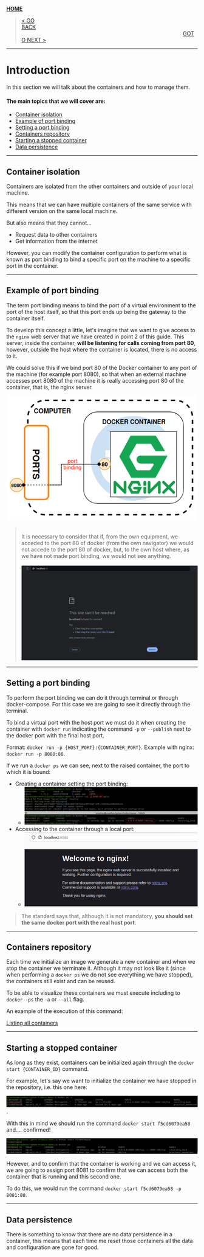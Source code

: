 [__HOME__](../README.md)

> [< GO BACK](./2_image_repository.md)&nbsp;&nbsp;&nbsp;&nbsp;&nbsp;&nbsp;&nbsp;&nbsp;&nbsp;&nbsp;&nbsp;&nbsp;&nbsp;&nbsp;&nbsp;&nbsp;&nbsp;&nbsp;&nbsp;&nbsp;&nbsp;&nbsp;&nbsp;&nbsp;&nbsp;&nbsp;&nbsp;&nbsp;&nbsp;&nbsp;&nbsp;&nbsp;&nbsp;&nbsp;&nbsp;&nbsp;&nbsp;&nbsp;&nbsp;&nbsp;&nbsp;&nbsp;&nbsp;&nbsp;&nbsp;&nbsp;&nbsp;&nbsp;&nbsp;&nbsp;&nbsp;&nbsp;&nbsp;&nbsp;&nbsp;&nbsp;&nbsp;&nbsp;&nbsp;&nbsp;&nbsp;&nbsp;&nbsp;&nbsp;&nbsp;&nbsp;&nbsp;&nbsp;&nbsp;&nbsp;&nbsp;&nbsp;&nbsp;&nbsp;&nbsp;&nbsp;&nbsp;&nbsp;&nbsp;&nbsp;&nbsp;&nbsp;&nbsp;&nbsp;&nbsp;&nbsp;&nbsp;&nbsp;&nbsp;&nbsp;&nbsp;&nbsp;&nbsp;&nbsp;&nbsp;&nbsp;&nbsp;&nbsp;&nbsp;&nbsp;&nbsp;&nbsp;&nbsp;&nbsp;&nbsp;&nbsp;&nbsp;&nbsp;&nbsp;&nbsp;&nbsp;&nbsp;&nbsp;&nbsp;&nbsp;&nbsp;&nbsp;&nbsp;&nbsp;&nbsp;&nbsp;&nbsp;&nbsp;&nbsp;&nbsp;&nbsp;&nbsp;&nbsp;&nbsp;&nbsp;&nbsp;&nbsp;&nbsp;&nbsp;&nbsp;&nbsp;&nbsp;&nbsp;&nbsp;&nbsp;&nbsp;&nbsp;&nbsp;&nbsp;&nbsp;&nbsp;&nbsp;&nbsp;&nbsp;&nbsp;&nbsp;&nbsp;&nbsp;&nbsp;&nbsp;&nbsp;&nbsp;&nbsp;&nbsp;&nbsp;&nbsp;&nbsp;&nbsp;&nbsp;&nbsp;&nbsp;&nbsp;&nbsp;&nbsp;&nbsp;&nbsp;&nbsp;&nbsp;&nbsp;&nbsp;&nbsp;&nbsp;&nbsp;&nbsp;&nbsp;&nbsp;&nbsp;&nbsp;&nbsp;&nbsp;&nbsp;&nbsp;&nbsp;&nbsp;&nbsp;&nbsp;&nbsp;&nbsp;&nbsp;&nbsp;&nbsp;&nbsp;&nbsp;&nbsp;&nbsp;&nbsp;&nbsp;&nbsp;&nbsp;&nbsp;&nbsp;&nbsp;&nbsp;&nbsp;&nbsp;&nbsp;&nbsp;&nbsp;&nbsp;&nbsp;&nbsp;[GOTO NEXT >](./4_images.md)
---
# Introduction

In this section we will talk about the containers and how to manage them.

#### The main topics that we will cover are:
- [Container isolation](#container-isolation)
- [Example of port binding](#example-of-port-binding)
- [Setting a port binding](#setting-a-port-binding)
- [Containers repository](#containers-repository)
- [Starting a stopped container](#starting-a-stopped-container)
- [Data persistence](#data-persistence)

---

## Container isolation

Containers are isolated from the other containers and outside of your local machine.

This means that we can have multiple containers of the same service with different version on the same local machine.

But also means that they cannot...
- Request data to other containers
- Get information from the internet

However, you can modify the container configuration to perform what is known as port binding to bind a specific port on the machine to a specific port in the container.

---

## Example of port binding

The term port binding means to bind the port of a virtual environment to the port of the host itself, so that this port ends up being the gateway to the container itself.

To develop this concept a little, let's imagine that we want to give access to the `nginx` web server that we have created in point 2 of this guide. This server, inside the container, __will be listening for calls coming from port 80__, however, outside the host where the container is located, there is no access to it.

We could solve this if we bind port 80 of the Docker container to any port of the machine (for example port 8080), so that when an external machine accesses port 8080 of the machine it is really accessing port 80 of the container, that is, the nginx server.

![Port binding](static/port_binding.png)

> <br>It is necessary to consider that if, from the own equipment, we acceded to the port 80 of docker (from the own navigator) we would not accede to the port 80 of docker, but, to the own host where, as we have not made port binding, we would not see anything.<br><br>
> ![Port binding](static/error_localhost.png)

---

## Setting a port binding

To perform the port binding we can do it through terminal or through docker-compose. For this case we are going to see it directly through the terminal.

To bind a virtual port with the host port we must do it when creating the container with `docker run` indicating the command `-p` or `--publish` next to the docker port with the final host port.

Format: `docker run -p {HOST_PORT}:{CONTAINER_PORT}`.
Example with nginx: `docker run -p 8080:80`.

If we run a `docker ps` we can see, next to the raised container, the port to which it is bound:
- Creating a container setting the port binding:
    - ![Example port binding](static/example_port_binding.png)
- Accessing to the container through a local port:
    - ![Example port binding](static/example_port_binding_1.png)


> The standard says that, although it is not mandatory, __you should set the same docker port with the real host port__.

---

## Containers repository

Each time we initialize an image we generate a new container and when we stop the container we terminate it. Although it may not look like it (since when performing a `docker ps` we do not see everything we have stopped), the containers still exist and can be reused.

To be able to visualize these containers we must execute including to `docker -ps` the `-a` or `--all` flag.

An example of the execution of this command:

[Listing all containers](static/listing_ended_containers.png)

---

## Starting a stopped container

As long as they exist, containers can be initialized again through the `docker start {CONTAINER_ID}` command.

For example, let's say we want to initialize the container we have stopped in the repository, i.e. this one here:

![Objective container](static/rerunning_container.png).

With this in mind we should run the command `docker start f5cd6079ea58` and.... confirmed!

![Rerun container](static/rerunning_container_2.png)


However, and to confirm that the container is working and we can access it, we are going to assign port 8081 to confirm that we can access both the container that is running and this second one.

To do this, we would run the command `docker start f5cd6079ea58 -p 8081:80`.

---

## Data persistence

There is something to know that there are no data persistence in a container, this means that each time me reset those containers all the data and configuration are gone for good.


